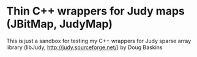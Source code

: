# Thin C++ wrappers for Judy maps (JBitMap, JudyMap)
This is just a sandbox for testing my C++ wrappers for Judy sparse array library 
(libJudy, http://judy.sourceforge.net/) by Doug Baskins
